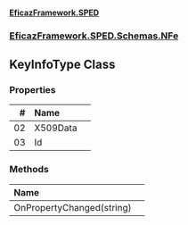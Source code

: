 #### [EficazFramework.SPED](EficazFrameworkSPED.md 'EficazFramework SPED')
### [EficazFramework.SPED.Schemas.NFe](EficazFramework.SPED.Schemas.NFe.md 'EficazFramework.SPED.Schemas.NFe')

## KeyInfoType Class
### Properties

| # | Name | |
| ---: | :--- | :--- |
| 02 | X509Data |  |
| 03 | Id |  |
### Methods

| Name | |
| :--- | :--- |
| OnPropertyChanged(string) |  |
